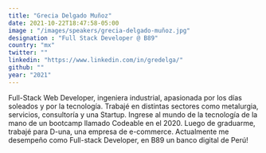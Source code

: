 ```yaml
---
title: "Grecia Delgado Muñoz"
date: 2021-10-22T18:47:58-05:00
image : "/images/speakers/grecia-delgado-muñoz.jpg"
designation : "Full Stack Developer @ B89"
country: "mx"
twitter: ""
linkedin: "https://www.linkedin.com/in/gredelga/"
github: ""
year: "2021"
---
```


Full-Stack Web Developer, ingeniera industrial, apasionada por los días soleados y por la tecnología.   Trabajé en distintas sectores como metalurgia, servicios, consultoría y una Startup. Ingrese al mundo de la tecnología de la mano de un bootcamp llamado Codeable en el 2020. Luego de graduarme, trabajé para D-una, una empresa de e-commerce. Actualmente me desempeño como Full-stack Developer, en B89 un banco digital de Perú!